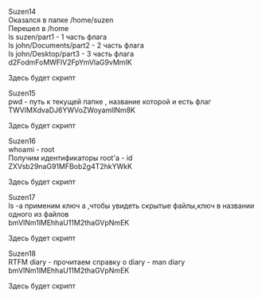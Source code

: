 Suzen14 \
Оказался в папке /home/suzen \
Перешел в /home \
ls suzen/part1 - 1 часть флага \
ls john/Documents/part2 - 2 часть флага \
ls john/Desktop/part3 - 3 часть флага \
d2FodmFoMWFlV2FpYmVlaG9vMmIK 

Здесь будет скрипт

Suzen15 \
pwd - путь к текущей папке , название которой и есть флаг \
TWVlMXdvaDJ6YWVoZWoyamllNm8K 

Здесь будет скрипт

Suzen16 \
whoami - root \
Получим идентификаторы root'a  - id \
ZXVsb29naG91MFBob2g4T2hkYWkK 

Здесь будет скрипт

Suzen17 \
ls -a применим ключ а ,чтобы увидеть скрытые файлы,ключ в названии одного из файлов \
bmVlNm1lMEhhaU11M2thaGVpNmEK 

Здесь будет скрипт

Suzen18 \
RTFM diary - прочитаем справку о diary - man diary \
bmVlNm1lMEhhaU11M2thaGVpNmEK

Здесь будет скрипт




